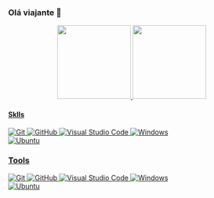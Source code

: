 ### Olá viajante 👋
<div align="center">
  <a href="https://github.com/Actunes">
  <img height="150px" src="https://github-readme-stats.vercel.app/api?username=Actunes&show_icons=true&theme=omni&include_all_commits=true&count_private=true&hide_border=true"/>
  <img height="150px" src="https://github-readme-stats.vercel.app/api/top-langs/?username=Actunes&layout=compact&langs_count=7&theme=omni&hide_border=true"/>
</div>

#### Sklls

![Git](https://img.shields.io/badge/git-%23F05033.svg?style=for-the-badge&logo=git&logoColor=white)
![GitHub](https://img.shields.io/badge/github-%23121011.svg?style=for-the-badge&logo=github&logoColor=white)
![Visual Studio Code](https://img.shields.io/badge/Visual%20Studio%20Code-0078d7.svg?style=for-the-badge&logo=visual-studio-code&logoColor=white)
![Windows](https://img.shields.io/badge/Windows-0078D6?style=for-the-badge&logo=windows&logoColor=white)<br>
![Ubuntu](https://img.shields.io/badge/Ubuntu-E95420?style=for-the-badge&logo=ubuntu&logoColor=white)

### Tools

![Git](https://img.shields.io/badge/git-%23F05033.svg?style=for-the-badge&logo=git&logoColor=white)
![GitHub](https://img.shields.io/badge/github-%23121011.svg?style=for-the-badge&logo=github&logoColor=white)
![Visual Studio Code](https://img.shields.io/badge/Visual%20Studio%20Code-0078d7.svg?style=for-the-badge&logo=visual-studio-code&logoColor=white)
![Windows](https://img.shields.io/badge/Windows-0078D6?style=for-the-badge&logo=windows&logoColor=white)<br>
![Ubuntu](https://img.shields.io/badge/Ubuntu-E95420?style=for-the-badge&logo=ubuntu&logoColor=white)
